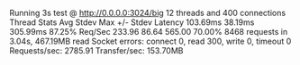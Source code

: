 Running 3s test @ http://0.0.0.0:3024/big
  12 threads and 400 connections
  Thread Stats   Avg      Stdev     Max   +/- Stdev
    Latency   103.69ms   38.19ms 305.99ms   87.25%
    Req/Sec   233.96     86.64   565.00     70.00%
  8468 requests in 3.04s, 467.19MB read
  Socket errors: connect 0, read 300, write 0, timeout 0
Requests/sec:   2785.91
Transfer/sec:    153.70MB
